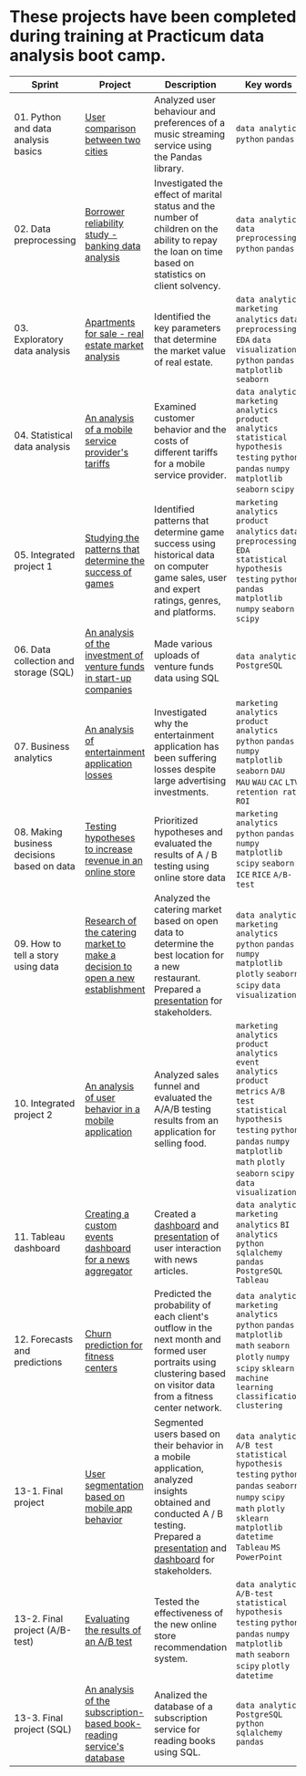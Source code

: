 # These projects have been completed during training at Practicum data analysis boot camp.
| Sprint | Project | Description | Key words |
| --- | --- | --- | --- |
| 01. Python and data analysis basics | [User comparison between two cities](https://github.com/darya134/Data_analytics/tree/main/01.%20Python%20and%20data%20analysis%20basics) | Analyzed user behaviour and preferences of a music streaming service using the Pandas library. | `data analytics` `python` `pandas`|
| 02. Data preprocessing | [Borrower reliability study - banking data analysis](https://github.com/darya134/Data_analytics/tree/main/02.%20Data%20preprocessing) | Investigated the effect of marital status and the number of children on the ability to repay the loan on time based on statistics on client solvency. | `data analytics` `data preprocessing` `python` `pandas`|
| 03. Exploratory data analysis | [Apartments for sale - real estate market analysis](https://github.com/darya134/Data_analytics/tree/main/03.%20Exploratory%20data%20analysis) | Identified the key parameters that determine the market value of real estate. | `data analytics` `marketing analytics` `data preprocessing` `EDA` `data visualization` `python` `pandas` `matplotlib` `seaborn`|
| 04. Statistical data analysis | [An analysis of a mobile service provider's tariffs](https://github.com/darya134/Data_analytics/tree/main/04.%20Statistical%20data%20analysis) | Examined customer behavior and the costs of different tariffs for a mobile service provider. | `data analytics` `marketing analytics` `product analytics` `statistical hypothesis testing` `python` `pandas` `numpy` `matplotlib` `seaborn` `scipy` |
| 05. Integrated project 1 | [Studying the patterns that determine the success of games](https://github.com/darya134/Data_analytics/tree/main/05.%20Integrated%20project%201) | Identified patterns that determine game success using historical data on computer game sales, user and expert ratings, genres, and platforms. | `marketing analytics` `product analytics` `data preprocessing` `EDA` `statistical hypothesis testing` `python` `pandas`  `matplotlib` `numpy` `seaborn` `scipy` |
| 06. Data collection and storage (SQL) | [An analysis of the investment of venture funds in start-up companies](https://github.com/darya134/Data_analytics/tree/main/06.%20Data%20collection%20and%20storage%20(SQL)) | Made various uploads of venture funds data using SQL | `data analytics` `PostgreSQL` |
| 07. Business analytics | [An analysis of entertainment application losses](https://github.com/darya134/Data_analytics/tree/main/07.%20Business%20analytics) | Investigated why the entertainment application has been suffering losses despite large advertising investments. | `marketing analytics` `product analytics` `python` `pandas` `numpy` `matplotlib` `seaborn` `DAU` `MAU` `WAU` `CAC` `LTV` `retention rate` `ROI`|
| 08. Making business decisions based on data | [Testing hypotheses to increase revenue in an online store](https://github.com/darya134/Data_analytics/tree/main/08.%20Making%20business%20decisions%20based%20on%20data) | Prioritized hypotheses and evaluated the results of A / B testing using online store data | `marketing analytics` `python` `pandas` `numpy` `matplotlib` `scipy` `seaborn` `ICE` `RICE` `A/B-test`|
| 09. How to tell a story using data | [Research of the catering market to make a decision to open a new establishment](https://github.com/darya134/Data_analytics/tree/main/09.%20How%20to%20tell%20a%20story%20using%20data) | Analyzed the catering market based on open data to determine the best location for a new restaurant. Prepared a [presentation](https://drive.google.com/file/d/1gjUWexPUvnh2Zp0Lhm-708OORfNjGRB6/view?usp=sharing) for stakeholders. | `data analytics` `marketing analytics` `python` `pandas` `numpy` `matplotlib` `plotly` `seaborn` `scipy` `data visualization`|
| 10. Integrated project 2 | [An analysis of user behavior in a mobile application](https://github.com/darya134/Data_analytics/tree/main/10.%20Integrated%20project%202) | Analyzed sales funnel and evaluated the A/A/B testing results from an application for selling food. | `marketing analytics` `product analytics` `event analytics` `product metrics` `A/B test` `statistical hypothesis testing` `python` `pandas` `numpy` `matplotlib` `math` `plotly` `seaborn` `scipy` `data visualization` |
| 11. Tableau dashboard | [Creating a custom events dashboard for a news aggregator](https://github.com/darya134/Data_analytics/tree/main/11.%20Tableau%20dashboard) | Created a [dashboard](https://public.tableau.com/app/profile/darya.ilina/viz/User_interaction_with_news_articles/Dashboard_1) and [presentation](https://drive.google.com/file/d/1zaz5qEDMEHIMkk9gSgdpFs7t0dn4QFHt/view?usp=sharing) of user interaction with news articles. | `data analytics` `marketing analytics` `BI analytics` `python` `sqlalchemy` `pandas` `PostgreSQL` `Tableau` |
| 12. Forecasts and predictions | [Churn prediction for fitness centers](https://github.com/darya134/Data_analytics/tree/main/12.%20Forecasts%20and%20predictions) | Predicted the probability of each client's outflow in the next month and formed user portraits using clustering based on visitor data from a fitness center network. | `data analytics` `marketing analytics` `python` `pandas` `matplotlib` `math` `seaborn` `plotly` `numpy` `scipy` `sklearn` `machine learning` `classification` `clustering` |
| 13-1. Final project | [User segmentation based on mobile app behavior](https://github.com/darya134/Data_analytics/tree/main/13-1.%20Final%20project) | Segmented users based on their behavior in a mobile application, analyzed insights obtained and conducted A / B testing. Prepared a [presentation](https://drive.google.com/file/d/1AZddZqggV6w-nW2Go065pJww0Tew63L3/view?usp=sharing) and [dashboard](https://public.tableau.com/app/profile/darya.ilina/viz/Mobile_app_analysis/sheet3#2) for stakeholders. | `data analytics` `A/B test` `statistical hypothesis testing` `python` `pandas`  `seaborn` `numpy` `scipy` `math` `plotly` `sklearn` `matplotlib` `datetime` `Tableau` `MS PowerPoint`|
| 13-2. Final project (A/B-test) | [Evaluating the results of an A/B test](https://github.com/darya134/Data_analytics/tree/main/13-2.%20Final%20project%20(AB%20testing)) | Tested the effectiveness of the new online store recommendation system. | `data analytics` `A/B-test` `statistical hypothesis testing` `python` `pandas` `numpy` `matplotlib` `math` `seaborn` `scipy` `plotly` `datetime` |
| 13-3. Final project (SQL) | [An analysis of the subscription-based book-reading service's database](https://github.com/darya134/Data_analytics/tree/main/13-3.%20Final%20project%20(SQL)) | Analized the database of a subscription service for reading books using SQL. | `data analytics` `PostgreSQL` `python` `sqlalchemy` `pandas` |
